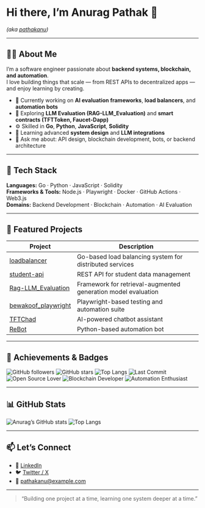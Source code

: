 # Hi there, I’m Anurag Pathak 👋  
*(aka [pathakanu](https://github.com/pathakanu))*

---

## 👨‍💻 About Me  
I’m a software engineer passionate about **backend systems, blockchain, and automation**.  
I love building things that scale — from REST APIs to decentralized apps — and enjoy learning by creating.  

- 🧠 Currently working on **AI evaluation frameworks**, **load balancers**, and **automation bots**  
- 🔭 Exploring **LLM Evaluation (RAG-LLM_Evaluation)** and **smart contracts (TFTToken, Faucet-Dapp)**  
- ⚙️ Skilled in **Go**, **Python**, **JavaScript**, **Solidity**  
- 🌱 Learning advanced **system design** and **LLM integrations**  
- 💬 Ask me about: API design, blockchain development, bots, or backend architecture  

---

## 🧰 Tech Stack  
**Languages:** Go · Python · JavaScript · Solidity  
**Frameworks & Tools:** Node.js · Playwright · Docker · GitHub Actions · Web3.js  
**Domains:** Backend Development · Blockchain · Automation · AI Evaluation

---

## 🧩 Featured Projects  
| Project | Description |
|----------|--------------|
| [loadbalancer](https://github.com/pathakanu/loadbalancer) | Go-based load balancing system for distributed services |
| [student-api](https://github.com/pathakanu/student-api) | REST API for student data management |
| [Rag-LLM_Evaluation](https://github.com/pathakanu/Rag-LLM_Evaluation) | Framework for retrieval-augmented generation model evaluation |
| [bewakoof_playwright](https://github.com/pathakanu/bewakoof_playwright) | Playwright-based testing and automation suite |
| [TFTChad](https://github.com/pathakanu/TFTChad) | AI-powered chatbot assistant |
| [ReBot](https://github.com/pathakanu/ReBot) | Python-based automation bot |

---

## 🏅 Achievements & Badges  

![GitHub followers](https://img.shields.io/github/followers/pathakanu?label=Followers&style=social)
![GitHub stars](https://img.shields.io/github/stars/pathakanu?style=social)
![Top Langs](https://img.shields.io/github/languages/top/pathakanu?color=blue)
![Last Commit](https://img.shields.io/github/last-commit/pathakanu/loadbalancer)
![Open Source Lover](https://img.shields.io/badge/Open%20Source-Lover-blue)
![Blockchain Developer](https://img.shields.io/badge/Blockchain-Dev-green)
![Automation Enthusiast](https://img.shields.io/badge/Automation-❤️-yellow)

---

## 📊 GitHub Stats  

![Anurag’s GitHub stats](https://github-readme-stats.vercel.app/api?username=pathakanu&show_icons=true&theme=tokyonight)
![Top Langs](https://github-readme-stats.vercel.app/api/top-langs/?username=pathakanu&layout=compact&theme=tokyonight)

---

## 📫 Let’s Connect  
- 💼 [LinkedIn](https://linkedin.com/in/your-link)  
- 🐦 [Twitter / X](https://twitter.com/your-handle)  
- 📧 pathakanu@example.com  

---

> “Building one project at a time, learning one system deeper at a time.”
